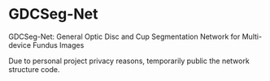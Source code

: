 # GDCSeg-Net
GDCSeg-Net: General Optic Disc and Cup Segmentation Network for Multi-device Fundus Images

Due to personal project privacy reasons, temporarily public the network structure code.
